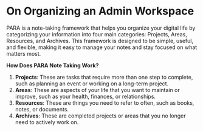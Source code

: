 # On Organizing an Admin Workspace
PARA is a note-taking framework that helps you organize your digital life by categorizing your information into four main categories: Projects, Areas, Resources, and Archives. This framework is designed to be simple, useful, and flexible, making it easy to manage your notes and stay focused on what matters most.

**How Does PARA Note Taking Work?**

1. **Projects**: These are tasks that require more than one step to complete, such as planning an event or working on a long-term project.
2. **Areas**: These are aspects of your life that you want to maintain or improve, such as your health, finances, or relationships.
3. **Resources**: These are things you need to refer to often, such as books, notes, or documents.
4. **Archives**: These are completed projects or areas that you no longer need to actively work on.